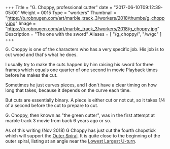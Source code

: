 +++
Title = "G. Choppy, professional cutter"
date = "2017-06-10T09:12:39-05:00"
Weight = 0015
Type = "workers"
Thumbnail = "https://b.robnugen.com/art/marble_track_3/workers/2018/thumbs/g_choppy.jpg"
Image = "https://b.robnugen.com/art/marble_track_3/workers/2018/g_choppy.jpg"
Description = "The one with the sword"
Aliases = [
  "/g_choppy/",
  "/w/gc"
]
+++

G. Choppy is one of the characters who has a very specific job. His job is to cut wood and that's what he does.

I usually try to make the cuts happen by him raising his sword for three frames which equals one quarter of one second in movie Playback times before he makes the cut.

Sometimes he just curves pieces, and I don't have a clear timing on how long that takes, because it depends on the curve each time.

But cuts are essentially binary.  A piece is either cut or not cut, so it takes 1/4 of a second before the cut to prepare to cut.

G. Choppy, then known as "the green cutter", was in the first attempt at marble track 3 movie from back 6 years ago or so.

As of this writing (Nov 2018) G Choppy has just cut the fourth chopstick which will support the [Outer Spiral](/parts/outer_spiral/).  It is quite close to the beginning of the outer spiral, listing at an angle near the [Lowest Largest U-turn](/p/llut).